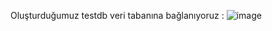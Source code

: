 Oluşturduğumuz testdb veri tabanına bağlanıyoruz : 
![image](https://user-images.githubusercontent.com/114020260/219482322-997a4e9d-ea98-4328-a8f5-fdececf17db3.png)
